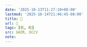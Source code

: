 ```yaml
---
date: '2025-10-13T11:27:10+08:00'
lastmod: '2025-10-14T21:46:45-08:00'
title: 󰕽
url: 󰕽
tags: [乾, 乾]
src: GHZR, DCCV
note:
---
```

